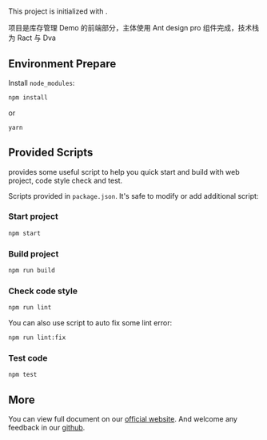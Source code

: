 #

This project is initialized with [](https://pro.ant.design). 

项目是库存管理 Demo 的前端部分，主体使用 Ant design pro 组件完成，技术栈为 Ract 与 Dva

## Environment Prepare

Install `node_modules`:

```bash
npm install
```

or

```bash
yarn
```

## Provided Scripts

provides some useful script to help you quick start and build with web project, code style check and test.

Scripts provided in `package.json`. It's safe to modify or add additional script:

### Start project

```bash
npm start
```

### Build project

```bash
npm run build
```

### Check code style

```bash
npm run lint
```

You can also use script to auto fix some lint error:

```bash
npm run lint:fix
```

### Test code

```bash
npm test
```

## More

You can view full document on our [official website](https://pro.ant.design). And welcome any feedback in our [github](https://github.com/ant-design/ant-design-pro).
